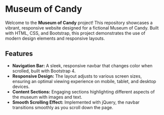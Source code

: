 # Museum of Candy

Welcome to the **Museum of Candy** project! This repository showcases a vibrant, responsive website designed for a fictional Museum of Candy. Built with HTML, CSS, and Bootstrap, this project demonstrates the use of modern design elements and responsive layouts.

## Features

- **Navigation Bar:** A sleek, responsive navbar that changes color when scrolled, built with Bootstrap 4.
- **Responsive Design:** The layout adjusts to various screen sizes, ensuring an optimal viewing experience on mobile, tablet, and desktop devices.
- **Content Sections:** Engaging sections highlighting different aspects of the museum with images and text.
- **Smooth Scrolling Effect:** Implemented with jQuery, the navbar transitions smoothly as you scroll down the page.

